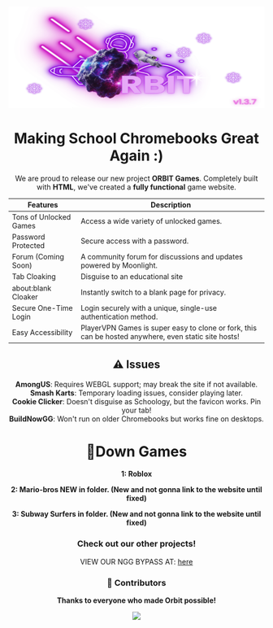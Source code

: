 <div align="center">  
  <img src="Assets/Banner.jpg" alt="Orbit Proxy Banner" style="width:100%; max-height:200px;">  
</div>  


<div align="center">  
  <h1>Making School Chromebooks Great Again :)</h1>  
  <p>We are proud to release our new project <strong>ORBIT Games</strong>. Completely built with <strong>HTML</strong>, we've created a <strong>fully functional</strong> game website.</p>



| Features               | Description                                                |
|-------------------------|------------------------------------------------------------|
| Tons of Unlocked Games | Access a wide variety of unlocked games.                  |
| Password Protected      | Secure access with a password.                             |
| Forum (Coming Soon)     | A community forum for discussions and updates powered by Moonlight. |
| Tab Cloaking            | Disguise to an educational site                            |
| about:blank Cloaker     | Instantly switch to a blank page for privacy.              |
| Secure One-Time Login   | Login securely with a unique, single-use authentication method. |
| Easy Accessibility      | PlayerVPN Games is super easy to clone or fork, this can be hosted anywhere, even static site hosts! |




<div align="center">
  <h2>⚠️ Issues</h2>
  <ul style="list-style-type: none; padding: 0;">
    <li><strong>AmongUS</strong>: Requires WEBGL support; may break the site if not available.</li>
    <li><strong>Smash Karts</strong>: Temporary loading issues, consider playing later.</li>
    <li><strong>Cookie Clicker</strong>: Doesn't disguise as Schoology, but the favicon works. Pin your tab!</li>
    <li><strong>BuildNowGG</strong>: Won't run on older Chromebooks but works fine on desktops.</li>
  </ul>
</div>




# 🔻Down Games
**1: Roblox**

**2: Mario-bros NEW in folder. (New and not gonna link to the website until fixed)**

**3: Subway Surfers in folder. (New and not gonna link to the website until fixed)**

### Check out our other projects!
VIEW OUR NGG BYPASS AT: <a href="https://orbit-ngg.onrender.com" target="_blank">here</a>


### 🙌 Contributors  
**Thanks to everyone who made Orbit possible!**

<div align="center">
  <a href="https://github.com/PlayerVPN/playervpn-game/graphs/contributors">
    <img src="https://contrib.rocks/image?repo=PlayerVPN/playervpn-game"/>
  </a>
</div>

